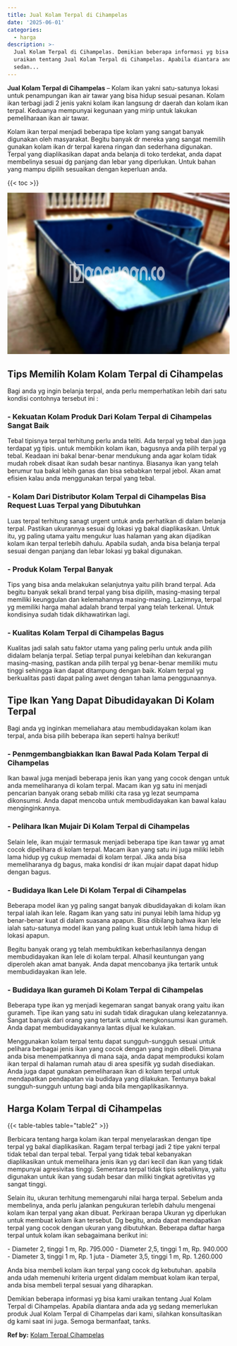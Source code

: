 ```yaml
---
title: Jual Kolam Terpal di Cihampelas
date: '2025-06-01'
categories:
  - harga
description: >-
  Jual Kolam Terpal di Cihampelas. Demikian beberapa informasi yg bisa kami
  uraikan tentang Jual Kolam Terpal di Cihampelas. Apabila diantara anda ada yg
  sedan...
---
```


**Jual Kolam Terpal di Cihampelas** – Kolam ikan yakni satu-satunya lokasi untuk penampungan ikan air tawar yang bisa hidup sesuai pesanan. Kolam ikan terbagi jadi 2 jenis yakni kolam ikan langsung dr daerah dan kolam ikan terpal. Keduanya mempunyai kegunaan yang mirip untuk lakukan pemeliharaan ikan air tawar.

Kolam ikan terpal menjadi beberapa tipe kolam yang sangat banyak digunakan oleh masyarakat. Begitu banyak dr mereka yang sangat memilih gunakan kolam ikan dr terpal karena ringan dan sederhana digunakan. Terpal yang diaplikasikan dapat anda belanja di toko terdekat, anda dapat membelinya sesuai dg panjang dan lebar yang diperlukan. Untuk bahan yang mampu dipilih sesuaikan dengan keperluan anda.

{{< toc >}}

![Jual Kolam Terpal di Cihampelas](/images/jual-kolam-terpal-22.png)

## Tips Memilih Kolam Kolam Terpal di Cihampelas

Bagi anda yg ingin belanja terpal, anda perlu memperhatikan lebih dari satu kondisi contohnya tersebut ini :

### \- Kekuatan Kolam Produk Dari Kolam Terpal di Cihampelas Sangat Baik

Tebal tipisnya terpal terhitung perlu anda teliti. Ada terpal yg tebal dan juga terdapat yg tipis. untuk membikin kolam ikan, bagusnya anda pilih terpal yg tebal. Keadaan ini bakal benar-benar mendukung anda agar kolam tidak mudah robek disaat ikan sudah besar nantinya. Biasanya ikan yang telah berumur tua bakal lebih ganas dan bisa sebabkan terpal jebol. Akan amat efisien kalau anda menggunakan terpal yang tebal.

### \- Kolam Dari Distributor Kolam Terpal di Cihampelas Bisa Request Luas Terpal yang Dibutuhkan

Luas terpal terhitung sanagt urgent untuk anda perhatikan di dalam belanja terpal. Pastikan ukurannya sesuai dg lokasi yg bakal diaplikasikan. Untuk itu, yg paling utama yaitu mengukur luas halaman yang akan dijadikan kolam ikan terpal terlebih dahulu. Apabila sudah, anda bisa belanja terpal sesuai dengan panjang dan lebar lokasi yg bakal digunakan.

### \- Produk Kolam Terpal Banyak

Tips yang bisa anda melakukan selanjutnya yaitu pilih brand terpal. Ada begitu banyak sekali brand terpal yang bisa dipilih, masing-masing terpal memiliki keunggulan dan kelemahannya masing-masing. Lazimnya, terpal yg memiliki harga mahal adalah brand terpal yang telah terkenal. Untuk kondisinya sudah tidak dikhawatirkan lagi.

### \- Kualitas Kolam Terpal di Cihampelas Bagus

Kualitas jadi salah satu faktor utama yang paling perlu untuk anda pilih didalam belanja terpal. Setiap terpal punyai kelebihan dan kekurangan masing-masing, pastikan anda pilih terpal yg benar-benar memiliki mutu tinggi sehingga ikan dapat ditampung dengan baik. Kolam terpal yg berkualitas pasti dapat paling awet dengan tahan lama penggunaannya.

## Tipe Ikan Yang Dapat Dibudidayakan Di Kolam Terpal

Bagi anda yg inginkan memeliahara atau membudidayakan kolam ikan terpal, anda bisa pilih beberapa ikan seperti halnya berikut!

### \- Penmgembangbiakkan Ikan Bawal Pada Kolam Terpal di Cihampelas

Ikan bawal juga menjadi beberapa jenis ikan yang yang cocok dengan untuk anda memeliharanya di kolam terpal. Macam ikan yg satu ini menjadi pencarian banyak orang sebab miliki cita rasa yg lezat seumpama dikonsumsi. Anda dapat mencoba untuk membudidayakan kan bawal kalau menginginkannya.

### \- Pelihara Ikan Mujair Di Kolam Terpal di Cihampelas

Selain lele, ikan mujair termasuk menjadi beberapa tipe ikan tawar yg amat cocok dipelihara di kolam terpal. Macam ikan yang satu ini juga miliki lebih lama hidup yg cukup memadai di kolam terpal. Jika anda bisa memeliharanya dg bagus, maka kondisi dr ikan mujair dapat dapat hidup dengan bagus.

### \- Budidaya Ikan Lele Di Kolam Terpal di Cihampelas

Beberapa model ikan yg paling sangat banyak dibudidayakan di kolam ikan terpal ialah ikan lele. Ragam ikan yang satu ini punyai lebih lama hidup yg benar-benar kuat di dalam suasana apapun. Bisa dibilang bahwa ikan lele ialah satu-satunya model ikan yang paling kuat untuk lebih lama hidup di lokasi apapun.

Begitu banyak orang yg telah membuktikan keberhasilannya dengan membudidayakan ikan lele di kolam terpal. Alhasil keuntungan yang diperoleh akan amat banyak. Anda dapat mencobanya jika tertarik untuk membudidayakan ikan lele.

### \- Budidaya Ikan gurameh Di Kolam Terpal di Cihampelas

Beberapa type ikan yg menjadi kegemaran sangat banyak orang yaitu ikan gurameh. Tipe ikan yang satu ini sudah tidak diragukan ulang kelezatannya. Sangat banyak dari orang yang tertarik untuk mengkonsumsi ikan gurameh. Anda dapat membudidayakannya lantas dijual ke kulakan.

Menggunakan kolam terpal tentu dapat sungguh-sungguh sesuai untuk pelihara berbagai jenis ikan yang cocok dengan yang ingin dibeli. Dimana anda bisa menempatkannya di mana saja, anda dapat memproduksi kolam ikan terpal di halaman rumah atau di area spesifik yg sudah disediakan. Anda juga dapat gunakan pemeliharaan ikan di kolam terpal untuk mendapatkan pendapatan via budidaya yang dilakukan. Tentunya bakal sungguh-sungguh untung bagi anda bila mengaplikasikannya.

## Harga Kolam Terpal di Cihampelas

{{< table-tables table="table2" >}}

Berbicara tentang harga kolam ikan terpal menyelaraskan dengan tipe terpal yg bakal diaplikasikan. Ragam terpal terbagi jadi 2 tipe yakni terpal tidak tebal dan terpal tebal. Terpal yang tidak tebal kebanyakan diaplikasikan untuk memelihara jenis ikan yg dari kecil dan ikan yang tidak mempunyai agresivitas tinggi. Sementara terpal tidak tipis sebaliknya, yaitu digunakan untuk ikan yang sudah besar dan miliki tingkat agretivitas yg sangat tinggi.

Selain itu, ukuran terhitung memengaruhi nilai harga terpal. Sebelum anda membelinya, anda perlu jalankan pengukuran terlebih dahulu mengenai kolam ikan terpal yang akan dibuat. Perkiraan berapa Ukuran yg diperlukan untuk membuat kolam ikan tersebut. Dg begitu, anda dapat mendapatkan terpal yang cocok dengan ukuran yang dibutuhkan. Beberapa daftar harga terpal untuk kolam ikan sebagaimana berikut ini:

\- Diameter 2, tinggi 1 m, Rp. 795.000 - Diameter 2,5, tinggi 1 m, Rp. 940.000 - Diameter 3, tinggi 1 m, Rp. 1 juta - Diameter 3,5, tinggi 1 m, Rp. 1.260.000

Anda bisa membeli kolam ikan terpal yang cocok dg kebutuhan. apabila anda udah memenuhi kriteria urgent didalam membuat kolam ikan terpal, anda bisa membeli terpal sesuai yang diharapkan.

Demikian beberapa informasi yg bisa kami uraikan tentang Jual Kolam Terpal di Cihampelas. Apabila diantara anda ada yg sedang memerlukan produk Jual Kolam Terpal di Cihampelas dari kami, silahkan konsultasikan dg kami saat ini juga. Semoga bermanfaat, tanks.

**Ref by:** [Kolam Terpal Cihampelas](https://id.wikipedia.org/wiki/Kolam)
